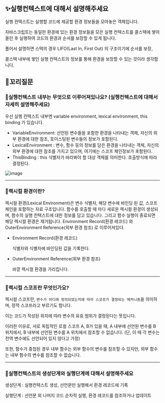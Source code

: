 ## ✨실행컨텍스트에 대해서 설명해주세요

실행 컨텍스트는 실행할 코드에 제공할 환경 정보들을 모아놓은 객체입니다.

자바스크립트는 동일한 환경에 있는 환경 정보들을 모은 실행 컨텍스트를 콜스택에 쌓아올린 후 실행하여 코드의 환경과 순서를 보장할 수 있게 됩니다.

풀어서 설명하면 스택의 경우 LIFO(Last In, First Out) 의 구조이기에 순서를 보장,

콜스택 내부에 쌓인 실행 컨텍스트의 정보를 통해 환경을 보장할 수 있는 것이라 생각합니다.

## 🔁꼬리질문

### 🤔실행컨텍스트 내부는 무엇으로 이루어져있나요? (실행컨텍스트에 대해서 자세히 설명해주세요)

우선 실행 컨텍스트 내부엔 variable environment, lexical environment, this binding 가 있습니다.

- VariableEnvironment: 선언된 변수들을 포함한 환경을 나타내는 객체, 자신의 외부 환경에 대한 참조, 호이스팅된 변수들의 정보가 포함된다.
- LexicalEnvironment : 변수, 함수 등의 정보를 담은 환경을 나타내는 객체, 자신의 외부 환경에 대한 참조를 가지고 있으며, 여기에는 스코프 체인정보가 포함된다.
- ThisBinding : this 식별자가 바라봐야 할 대상 객체를 의미한다. 호출방식에 따라 결정된다.

![image](https://github.com/99sStudy/CS-Interview-Master/assets/90139306/80f9ad00-70e2-4f5e-9851-5631dd7f6869)

<hr>

### 🤔렉시컬 환경이란?

렉시컬 환경(Lexical Environment)은 변수 식별자, 해당 변수에 바인딩 된 값, 스코프 체인을 포함하는 자료 구조입니다.
함수를 호출할 때 마다 새로운 렉시컬 환경이 생성되며, 함수의 실행 컨텍스트에 대한 정보를 담고 있습니다.
그리고 함수 실행이 종료되면 해당 렉시컬 환경은 제거됩니다.
Environment Record(환경 레코드) 와 OuterEnvironment Reference(외부 환경 참조) 로 이루어져있다.

- Environment Record(환경 레코드)

  식별자와 식별자에 바인딩된 값을 기록한다.

- OuterEnvironment Reference(외부 환경 참조)

  바깥 렉시컬 환경을 가리킵니다.

<hr>

### 🤔렉시컬 스코프란 무엇인가요?

렉시컬 스코프란, `변수가 어디에 정의되었는지에 따라 스코프가 결정되는 메커니즘`을 의미하며, 정적 스코프라고 부르기도 합니다.

이는 코드가 작성된 위치에 따라 변수의 유효 범위가 결정된다는 뜻입니다.

이러한 이유로, 서로 독립적인 로컬 스코프 A, B가 있을 때, A 내부에 선언된 변수를 B 위치에서, B 내부에 선언된 변수를 A 위치에서 참조할 수 없습니다. (단, 이 때 각 변수는 전역 변수에도 선언되어 있지 않다고 가정)

또한, 함수가 중첩된 경우 내부 함수는 외부 함수의 변수를 참조할 수 있지만, 외부 함수는 내부 함수의 변수를 참조할 수 없습니다.

 <hr>

### 🤔실행컨텍스트의 생성단계와 실행단계에 대해서 설명해주세요

생성단계 : 실행컨텍스트 생성, 선언문만 실행해서 환경 레코드에 기록

실행단계 : 선언문 외 나머지 코드 순차적 실행, 환경 레코드를 참조하거나 업데이트
